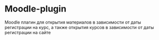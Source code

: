 Moodle-plugin
=
Moodle плагин для открытия материалов в зависимости от даты регистрации на курс, а также открытия курсов в зависимости от даты регистрации на сайте